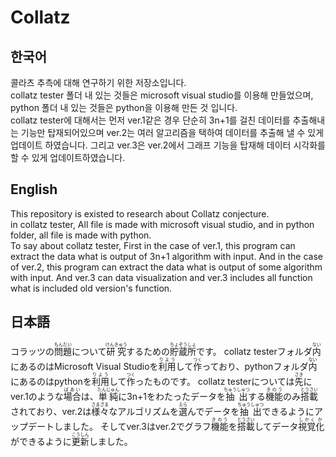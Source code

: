 # Collatz

## 한국어
콜라츠 추측에 대해 연구하기 위한 저장소입니다.  
collatz tester 폴더 내 있는 것들은 microsoft visual studio를 이용해 만들었으며, python 폴더 내 있는 것들은 python을 이용해 만든 것 입니다.  
collatz tester에 대해서는 먼저 ver.1같은 경우 단순히 3n+1를 걸친 데이터를 추출해내는 기능만 탑재되어있으며 ver.2는 여러 알고리즘을 택하여 데이터를 추출해 낼 수 있게 업데이트 하였습니다. 그리고 ver.3은 ver.2에서 그래프 기능을 탑재해 데이터 시각화를 할 수 있게 업데이트하였습니다.

## English
This repository is existed to research about Collatz conjecture.  
in collatz tester, All file is made with microsoft visual studio, and in python folder, all file is made with python.  
To say about collatz tester, First in the case of ver.1, this program can extract the data what is output of 3n+1 algorithm with input. And in the case of ver.2, this program can extract the data what is output of some algorithm with input. And ver.3 can data visualization and ver.3 includes all function what is included old version's function.

## 日本語

コラッツの<ruby><rb>問題</rb><rt>もんだい</rt></ruby>について<ruby><rb>研究</rb><rt>けんきゅう</rt></ruby>するための<ruby><rb>貯蔵</rb><rt>ちょぞう</rt></ruby><ruby><rb>所</rb><rt>しょ</rt></ruby>です。
collatz testerフォルダ<ruby><rb>内</rb><rt>ない</rt></ruby>にあるのはMicrosoft Visual Studioを<ruby><rb>利用</rb><rt>りよう</rt></ruby>して<ruby><rb>作</rb><rt>つく</rt></ruby>っており、pythonフォルダ<ruby><rb>内</rb><rt>ない</rt></ruby>にあるのはpythonを<ruby><rb>利用</rb><rt>りよう</rt></ruby>して<ruby><rb>作</rb><rt>つく</rt></ruby>ったものです。
collatz testerについては<ruby><rb>先</rb><rt>さき</rt></ruby>にver.1のような<ruby><rb>場合</rb><rt>ばあい</rt></ruby>は、<ruby><rb>単純</rb><rt>たんじゅん</rt></ruby>に3n+1をわたったデータを<ruby><rb>抽出</rb><rt>ちゅうしゅつ</rt></ruby>する<ruby><rb>機能</rb><rt>きのう</rt></ruby>のみ<ruby><rb>搭載</rb><rt>とうさい</rt></ruby>されており、ver.2は<ruby><rb>様々</rb><rt>さまざま</rt></ruby>なアルゴリズムを<ruby><rb>選</rb><rt>えら</rt></ruby>んでデータを<ruby><rb>抽出</rb><rt>ちゅうしゅつ</rt></ruby>できるようにアップデートしました。 そしてver.3はver.2でグラフ<ruby><rb>機能</rb><rt>きのう</rt></ruby>を<ruby><rb>搭載</rb><rt>とうさい</rt></ruby>してデータ<ruby><rb>視覚</rb><rt>しかく</rt></ruby><ruby><rb>化</rb><rt>か</rt></ruby>ができるように<ruby><rb>更新</rb><rt>こうしん</rt></ruby>しました。

